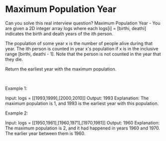 # Maximum Population Year

Can you solve this real interview question? Maximum Population Year - You are given a 2D integer array logs where each logs[i] = [birthi, deathi] indicates the birth and death years of the ith person.

The population of some year x is the number of people alive during that year. The ith person is counted in year x's population if x is in the inclusive range [birthi, deathi - 1]. Note that the person is not counted in the year that they die.

Return the earliest year with the maximum population.

 

Example 1:


Input: logs = [[1993,1999],[2000,2010]]
Output: 1993
Explanation: The maximum population is 1, and 1993 is the earliest year with this population.


Example 2:


Input: logs = [[1950,1961],[1960,1971],[1970,1981]]
Output: 1960
Explanation: 
The maximum population is 2, and it had happened in years 1960 and 1970.
The earlier year between them is 1960.